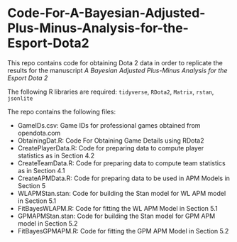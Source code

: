 # Code-For-A-Bayesian-Adjusted-Plus-Minus-Analysis-for-the-Esport-Dota2

This repo contains code for obtaining Dota 2 data in order to replicate the results for the manuscript *A Bayesian Adjusted Plus-Minus Analysis for the Esport Dota 2*

The following R libraries are required:
`tidyverse`, `RDota2`, `Matrix`, `rstan`, `jsonlite`

The repo contains the following files:

- GameIDs.csv: Game IDs for professional games obtained from opendota.com
- ObtainingDat.R: Code For Obtaining Game Details using RDota2
- CreatePlayerData.R:  Code for preparing data to compute player statistics as in Section 4.2
- CreateTeamData.R: Code for preparing data to compute team statistics as in Section 4.1
- CreateAPMData.R: Code for preparing data to be used in APM Models in Section 5
- WLAPMStan.stan: Code for building the Stan model for WL APM model in Section 5.1
- FitBayesWLAPM.R: Code for fitting the WL APM Model in Section 5.1
- GPMAPMStan.stan: Code for building the Stan model for GPM APM model in Section 5.2
- FitBayesGPMAPM.R: Code for fitting the GPM APM Model in Section 5.2

